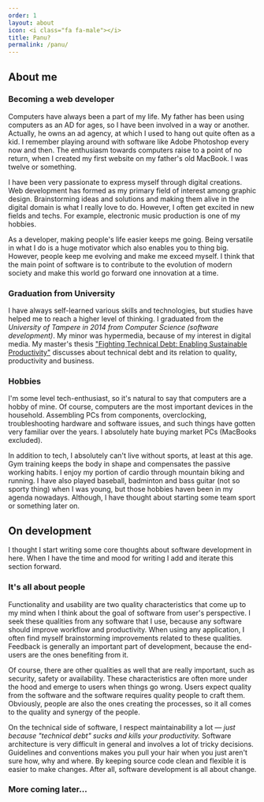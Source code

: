 ```yaml
---
order: 1
layout: about
icon: <i class="fa fa-male"></i>
title: Panu?
permalink: /panu/
---
```


## About me

### Becoming a web developer
Computers have always been a part of my life. My father has been using computers as an AD for ages, so I have been involved in a way or another. Actually, he owns an ad agency, at which I used to hang out quite often as a kid. I remember playing around with software like Adobe Photoshop every now and then. The enthusiasm towards computers raise to a point of no return, when I created my first website on my father's old MacBook. I was twelve or something.

I have been very passionate to express myself through digital creations. Web development has formed as my primary field of interest among graphic design. Brainstorming ideas and solutions and making them alive in the digital domain is what I really love to do. However, I often get excited in new fields and techs. For example, electronic music production is one of my hobbies.

As a developer, making people's life easier keeps me going. Being versatile in what I do is a huge motivator which also enables you to thing big. However, people keep me evolving and make me exceed myself. I think that the main point of software is to contribute to the evolution of modern society and make this world go forward one innovation at a time.

### Graduation from University
I have always self-learned various skills and technologies, but studies have helped me to reach a higher level of thinking. I graduated from the *University of Tampere in 2014 from Computer Science (software development)*. My minor was hypermedia, because of my interest in digital media. My master's thesis ["Fighting Technical Debt: Enabling Sustainable Productivity"](http://tampub.uta.fi/bitstream/handle/10024/96566/gradu07218.pdf?sequence=1) discusses about technical debt and its relation to quality, productivity and business.

### Hobbies
I'm some level tech-enthusiast, so it's natural to say that computers are a hobby of mine. Of course, computers are the most important devices in the household. Assembling PCs from components, overclocking, troubleshooting hardware and software issues, and such things have gotten very familiar over the years. I absolutely hate buying market PCs (MacBooks excluded).

In addition to tech, I absolutely can't live without sports, at least at this age. Gym training keeps the body in shape and compensates the passive working habits. I enjoy my portion of cardio through mountain biking and running. I have also played baseball, badminton and bass guitar (not so sporty thing) when I was young, but those hobbies haven been in my agenda nowadays. Although, I have thought about starting some team sport or something later on.


## On development

I thought I start writing some core thoughts about software development in here. When I have the time and mood for writing I add and iterate this section forward.

### It's all about people
Functionality and usability are two quality characteristics that come up to my mind when I think about the goal of software from user's perspective. I seek these qualities from any software that I use, because any software should improve workflow and productivity. When using any application, I often find myself brainstorming improvements related to these qualities. Feedback is generally an important part of development, because the end-users are the ones benefiting from it.

Of course, there are other qualities as well that are really important, such as security, safety or availability. These characteristics are often more under the hood and emerge to users when things go wrong. Users expect quality from the software and the software requires quality people to craft them. Obviously, people are also the ones creating the processes, so it all comes to the quality and synergy of the people.

On the technical side of software, I respect maintainability a lot &mdash; *just because "technical debt" sucks and kills your productivity.* Software architecture is very difficult in general and involves a lot of tricky decisions. Guidelines and conventions makes you pull your hair when you just aren't sure how, why and where. By keeping source code clean and flexible it is easier to make changes. After all, software development is all about change.

### More coming later...
